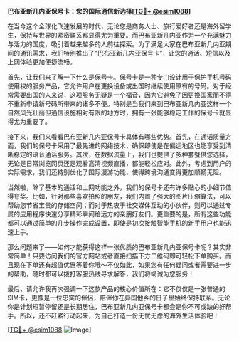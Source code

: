 **巴布亚新几内亚保号卡：您的国际通信新选择[[TG💪+ @esim1088](https://t.me/s/esim1088)]**

在当今这个全球化飞速发展的时代，无论您是商务人士、旅行爱好者还是海外留学生，保持与世界的紧密联系都显得尤为重要。而巴布亚新几内亚作为一个充满魅力与活力的国度，吸引着越来越多的人前往探索。为了满足大家在巴布亚新几内亚期间的通讯需求，我们特别推出了“巴布亚新几内亚保号卡”，让您的通话、短信以及上网体验更加便捷流畅。

首先，让我们来了解一下什么是保号卡。保号卡是一种专门设计用于保护手机号码使用权的服务产品，它允许用户在更换设备或出国时继续使用原有的号码。对于经常需要出国的人来说，这项服务无疑是一个福音，因为它避免了因更换国家而不得不重新申请新号码所带来的诸多不便。特别是当我们来到巴布亚新几内亚这样一个自然风光壮丽但通信设施相对有限的地方时，拥有一张能够稳定工作的保号卡就显得尤为重要了。

接下来，我们来看看巴布亚新几内亚保号卡具体有哪些优势。首先，在通话质量方面，我们的保号卡采用了最先进的网络技术，确保即使是在偏远地区也能享受到清晰稳定的语音通话服务。其次，在数据流量上，我们也提供了多种套餐供您选择，无论是日常浏览网页还是观看高清视频直播，都能轻松应对。此外，考虑到用户的实际需求，我们还特别优化了国际漫游功能，使得跨境沟通变得更加顺畅无阻。

当然啦，除了基本的通话和上网功能之外，我们的保号卡还有许多贴心的小细节值得夸奖。比如，针对那些喜欢拍照的朋友，我们内置了强大的图片压缩算法，可以帮助您节省宝贵的存储空间；而对于热衷于社交媒体互动的小伙伴，则可以通过专属的应用程序快速分享精彩瞬间给远方的亲朋好友们。更重要的是，所有这些功能都可以通过简单的几步操作完成设置，即使是初次接触智能手机的新手用户也能迅速上手。

那么问题来了——如何才能获得这样一张优质的巴布亚新几内亚保号卡呢？其实非常简单！只要访问我们的官方网站或者直接扫描下方二维码即可轻松下单购买。而且现在下单还有超值优惠等着你哦～不仅如此，如果您有任何疑问或者需要进一步的帮助，随时都可以拨打客服热线寻求解答，我们将竭诚为您服务！

最后，请允许我再次强调一下这款产品的核心价值所在：它不仅仅是一张普通的SIM卡，更像是一位忠实的伴侣，陪伴你在异国他乡的日子里始终保持联系。无论你是计划短暂停留还是长期居住，巴布亚新几内亚保号卡都会是你不可或缺的好帮手。所以，还不赶紧行动起来，为自己打造一份无忧无虑的海外生活体验吧！

[[TG💪+ @esim1088](https://t.me/s/esim1088) ![Image](https://i.postimg.cc/4NQfJmqS/Snipaste-2025-05-13-00-14-12.png)]
